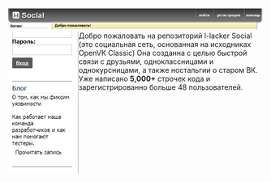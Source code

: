 ![header](readme/header.jpeg)
<img style="float: left;" src="readme/menu.jpeg" alt="Меню" />
Добро пожаловать на репозиторий l-lacker Social (это социальная сеть, основанная на исходниках OpenVK Classic)
Она созданна с целью быстрой связи с друзьями, одноклассницами и однокурсницами, а также ностальгии о старом ВК.
Уже написано **5,000+** строчек кода и зарегистрированно больше 48 пользователей.